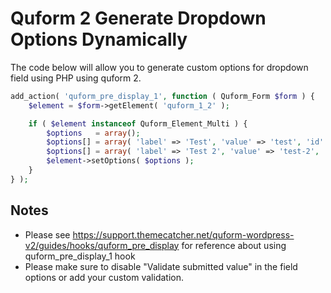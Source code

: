 # Quform 2 Generate Dropdown Options Dynamically

The code below will allow you to generate custom options for dropdown field using PHP using quform 2.

```php
add_action( 'quform_pre_display_1', function ( Quform_Form $form ) {
	$element = $form->getElement( 'quform_1_2' );

	if ( $element instanceof Quform_Element_Multi ) {
		$options   = array();
		$options[] = array( 'label' => 'Test', 'value' => 'test', 'id' => '1' );
		$options[] = array( 'label' => 'Test 2', 'value' => 'test-2', 'id' => '2' );
		$element->setOptions( $options );
	}
} );
```

## Notes
- Please see https://support.themecatcher.net/quform-wordpress-v2/guides/hooks/quform_pre_display for reference about using quform_pre_display_1 hook
- Please make sure to disable "Validate submitted value" in the field options or add your custom validation.
